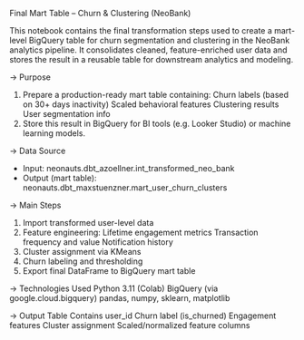 Final Mart Table – Churn & Clustering (NeoBank)

This notebook contains the final transformation steps used to create a mart-level BigQuery table for churn segmentation and clustering in the NeoBank analytics pipeline.
It consolidates cleaned, feature-enriched user data and stores the result in a reusable table for downstream analytics and modeling.

-> Purpose
1. Prepare a production-ready mart table containing:
  Churn labels (based on 30+ days inactivity)
  Scaled behavioral features
  Clustering results
  User segmentation info
2. Store this result in BigQuery for BI tools (e.g. Looker Studio) or machine learning models.

-> Data Source 
- Input: neonauts.dbt_azoellner.int_transformed_neo_bank
- Output (mart table): neonauts.dbt_maxstuenzner.mart_user_churn_clusters

-> Main Steps
1. Import transformed user-level data
2. Feature engineering:
  Lifetime engagement metrics
  Transaction frequency and value
  Notification history
3. Cluster assignment via KMeans
4. Churn labeling and thresholding
5. Export final DataFrame to BigQuery mart table

-> Technologies Used
Python 3.11 (Colab)
BigQuery (via google.cloud.bigquery)
pandas, numpy, sklearn, matplotlib

-> Output Table Contains
user_id
Churn label (is_churned)
Engagement features
Cluster assignment
Scaled/normalized feature columns
